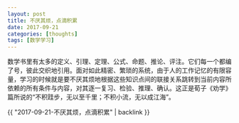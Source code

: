 ```yaml
---
layout: post
title: 不厌其烦，点滴积累
date: 2017-09-21
categories: [thoughts]
tags: [数学学习]
---
```


数学书里有太多的定义、引理、定理、公式、命题、推论、评注。它们每一个都编了号，彼此交织地引用。面对如此精密、繁琐的系统，由于人的工作记忆的有限容量，学习的时候就是要不厌其烦地根据这些知识点间的联接关系跳转到当前内容所依赖的所有条件与内容，对其逐一复习、检验、推理、确认。这正是荀子《劝学》篇所说的“不积跬步，无以至千里；不积小流，无以成江海”。

{{ "2017-09-21-不厌其烦，点滴积累" | backlink }}
